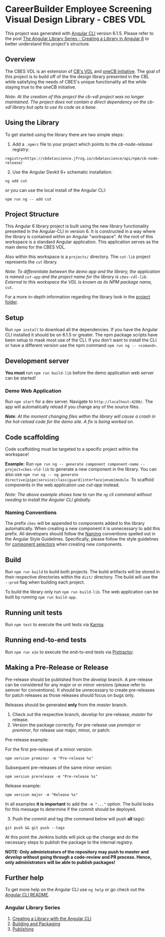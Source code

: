 # CareerBuilder Employee Screening Visual Design Library - CBES VDL

This project was generated with [Angular CLI](https://github.com/angular/angular-cli) version 6.1.5. Please refer to the post [The Angular Library Series - Creating a Library in Angular 6](https://blog.angularindepth.com/creating-a-library-in-angular-6-87799552e7e5) to better understand this project's structure.

## Overview

The CBES VDL is an extension of [CB's VDL](https://github.com/cbdr/cb-vdl) and [oneCB initiative](https://company-40162.frontify.com/d/6xYC97AVwz1E/style-guide). The goal of this project is to build off of the the design library presented in the CBL while satisfying the needs of CBES's unique functionality all the while staying true to the oneCB initiative.

*Note: At the creation of this project the cb-vdl project was no longer maintained. The project does not contain a direct dependency on the cb-vdl library but opts to use its code as a base.*

## Using the Library

To get started using the library there are two simple steps:

1. Add a `.npmrc` file to your project which points to the *cb-node-release* registry:
```
registry=https://cbdatascience.jfrog.io/cbdatascience/api/npm/cb-node-release/
```
2. Use the Angular Devkit 6+ schematic installation:
```shell
ng add cut
```
or you can use the local install of the Angular CLI:
```shell
npm run ng -- add cut
```

## Project Structure

This Angular 6 library project is built using the new library functionality presented in the Angular-CLI in version 6. It is constructed in a way where the library is contained within an Angular "workspace". At the root of this workspace is a standard Angular application. This application serves as the main demo for the CBES VDL.

Also within this workspace is a `projects/` directory. The `cut-lib` project represents the `cut` library.

*Note: To differentiate between the demo app and the library, the application is named `cut-app` and the project name for the library is `cbes-cdl-lib`. External to this workspace the VDL is known as its NPM package name, `cut`.*

For a more in-depth information regarding the library look in the [project folder](/projects/cut-lib).

## Setup

Run `npm install` to download all the dependencies. If you have the Angular CLI installed it should be on 6.1.5 or greater. The npm package scripts have been setup to mask most use of the CLI. If you don't want to install the CLI or have a different version use the npm command `npm run ng -- <comand>`.

## Development server

**You must** run `npm run build-lib` before the demo application web server can be started!

### Demo Web Application

Run `npm start` for a dev server. Navigate to `http://localhost:4200/`. The app will automatically reload if you change any of the source files.

***Note**: At the moment changing files within the library will cause a crash in the hot-reload code for the demo site. A fix is being worked on.*

## Code scaffolding

Code scaffolding must be targeted to a specific project within the workspace! 

**Example:** Run `npm run ng -- generate component component-name --project=cbes-vld-lib` to generate a new component in the library. You can also use `npm run ng -- ng generate directive|pipe|service|class|guard|interface|enum|module`. To scaffold components in the web application use *cut-app* instead.

*Note: The above example shows how to run the `ng` cli command without needing to install the Angular CLI globally.*

### Naming Conventions

The prefix `cbes` will be appended to components added to the library automatically. When creating a new component it is unnecessary to add this prefix. All developers should follow the [Naming](https://angular.io/guide/styleguide#naming) conventions spelled out in the Angular Style Guidelines. Specifically, please follow the style guidelines for [component selectors](https://angular.io/guide/styleguide#component-selectors) when creating new components.

## Build

Run `npm run build` to build both projects. The build artifacts will be stored in their respective directories within the `dist/` directory. The build will use the `--prod` flag when building each project.

To build the library only run `npm run build-lib`. The web application can be built by running `npm run build-app`.

## Running unit tests

Run `npm test` to execute the unit tests via [Karma](https://karma-runner.github.io).

## Running end-to-end tests

Run `npm run e2e` to execute the end-to-end tests via [Protractor](http://www.protractortest.org/).

## Making a Pre-Release or Release

Pre-release should be published from the *develop* branch. A pre-release can be considered for any major or or minor versions (please refer to semver for conventions). It should be unnecessary to create pre-releases for patch releases as those releases should focus on bugs only.

Releases should be generated **only** from the *master* branch.

1. Check out the respective branch, *develop* for pre-release, *master* for release.
2. Version the package correctly. For pre-release use *premajor* or *preminor*, for release use major, minor, or patch:

Pre-release example:

For the first pre-release of a minor version:

```shell
npm version preminor -m "Pre-release %s"
```

Subsequent pre-releases of the same minor version:

```shell
npm version prerelease -m "Pre-release %s"
```

Release example:

```shell
npm version major -m "Release %s"
```

In all examples **it is important** to add the `-m "..."` option. The build looks for this message to determine if the commit should be deployed.

3. Push the commit and tag (the command below will push **all** tags): 

```shell
git push && git push --tags
```

At this point the Jenkins builds will pick up the change and do the necessary steps to publish the package to the internal registry.

**NOTE: Only administrators of the repository may push to *master* and *develop* without going through a code-review and PR process. Hence, only administrators will be able to publish packages!**

## Further help

To get more help on the Angular CLI use `ng help` or go check out the [Angular CLI README](https://github.com/angular/angular-cli/blob/master/README.md).

### Angular Library Series

1. [Creating a Library with the Angular CLI](https://blog.angularindepth.com/creating-a-library-in-angular-6-87799552e7e5)
2. [Building and Packaging](https://blog.angularindepth.com/creating-a-library-in-angular-6-part-2-6e2bc1e14121)
3. [Publishing](https://blog.angularindepth.com/the-angular-library-series-publishing-ce24bb673275)
